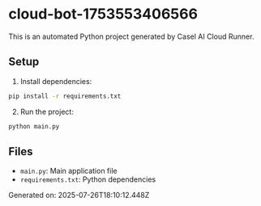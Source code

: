 # cloud-bot-1753553406566

This is an automated Python project generated by Casel AI Cloud Runner.

## Setup

1. Install dependencies:
```bash
pip install -r requirements.txt
```

2. Run the project:
```bash
python main.py
```

## Files

- `main.py`: Main application file
- `requirements.txt`: Python dependencies

Generated on: 2025-07-26T18:10:12.448Z
